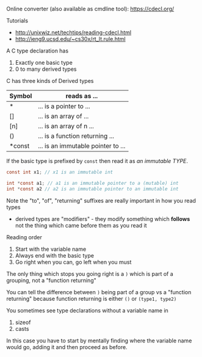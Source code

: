 Online converter (also available as cmdline tool): https://cdecl.org/

Tutorials

- http://unixwiz.net/techtips/reading-cdecl.html
- http://ieng9.ucsd.edu/~cs30x/rt_lt.rule.html

A C type declaration has

1. Exactly one basic type
2. 0 to many derived types

C has three kinds of Derived types

| Symbol  | reads as ...                       |
| ------- | ---------------------------------- |
| \*      | ... is a pointer to ...            |
| []      | ... is an array of ...             |
| [n]     | ... is an array of n ...           |
| ()      | ... is a function returning ...    |
| \*const | ... is an immutable pointer to ... |

If the basic type is prefixed by `const` then read it as _an immutable TYPE_.

```c
const int x1; // x1 is an immutable int

int *const a1; // a1 is an immutable pointer to a (mutable) int
int *const a2 // a2 is an immutable pointer to an immutable int
```

Note the "to", "of", "returning" suffixes are really important in how you read
types

- derived types are "modifiers" - they modify something which **follows** not
  the thing which came before them as you read it

Reading order

1. Start with the variable name
2. Always end with the basic type
3. Go right when you can, go left when you must

The only thing which stops you going right is a `)` which is part of a grouping,
not a "function returning"

You can tell the difference between `)` being part of a group vs a "function
returning" because function returning is either `()` or `(type1, type2)`

You sometimes see type declarations without a variable name in

1. sizeof
2. casts

In this case you have to start by mentally finding where the variable name would
go, adding it and then proceed as before.
